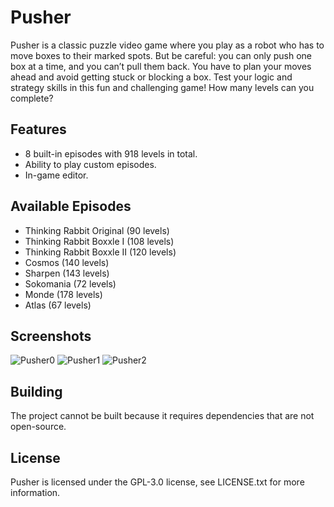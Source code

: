 # Pusher #

Pusher is a classic puzzle video game where you play as a robot who has to move boxes to their marked spots. But be careful: you can only push one box at a time, and you can’t pull them back. You have to plan your moves ahead and avoid getting stuck or blocking a box. Test your logic and strategy skills in this fun and challenging game! How many levels can you complete?

## Features ##
- 8 built-in episodes with 918 levels in total.
- Ability to play custom episodes.
- In-game editor.

## Available Episodes ##
- Thinking Rabbit Original (90 levels)
- Thinking Rabbit Boxxle I (108 levels)
- Thinking Rabbit Boxxle II (120 levels)
- Cosmos (140 levels)
- Sharpen (143 levels)
- Sokomania (72 levels)
- Monde (178 levels)
- Atlas (67 levels)

## Screenshots ##
![Pusher0](https://github.com/IlyaLts/Pusher/assets/5786770/ee858279-971f-4b15-b4c6-a5ba8bc5ef71 "Menu")
![Pusher1](https://github.com/IlyaLts/Pusher/assets/5786770/cb9f4de3-a858-4d00-bed9-20ee805e2fb0 "Levels")
![Pusher2](https://github.com/IlyaLts/Pusher/assets/5786770/d6fb1da5-96d7-4353-9b8a-fe677a5fcb60 "Gameplay")

## Building
The project cannot be built because it requires dependencies that are not open-source.

## License
Pusher is licensed under the GPL-3.0 license, see LICENSE.txt for more information.

